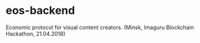 # eos-backend
Economic protocol for visual content creators. (Minsk, Imaguru Blockchain Hackathon, 21.04.2018) 
